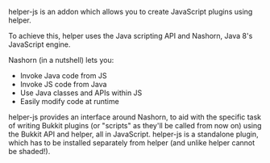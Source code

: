 helper-js is an addon which allows you to create JavaScript plugins using helper.

To achieve this, helper uses the Java scripting API and Nashorn, Java 8's JavaScript engine.

Nashorn (in a nutshell) lets you:

* Invoke Java code from JS
* Invoke JS code from Java
* Use Java classes and APIs within JS
* Easily modify code at runtime

helper-js provides an interface around Nashorn, to aid with the specific task of writing Bukkit plugins (or "scripts" as they'll be called from now on) using the Bukkit API and helper, all in JavaScript. helper-js is a standalone plugin, which has to be installed separately from helper (and unlike helper cannot be shaded!).